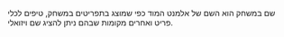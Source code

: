 שם במשחק הוא השם של אלמנט המוד כפי שמוצג בתפריטים במשחק, טיפים לכלי פריט ואחרים מקומות שבהם ניתן להציג שם ויזואלי.